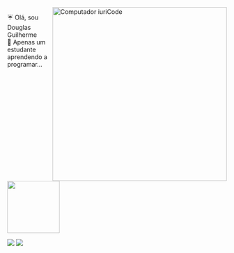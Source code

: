 
<img src="https://i.pinimg.com/originals/c4/31/dd/c431dd7de99862ddb61c5d5f6d56041c.gif" min-width="400px" max-width="400px" width="400px" align="right" alt="Computador iuriCode">

<p align="left"> 
 ☔ Olá, sou Douglas Guilherme<br>
 🍃 Apenas um estudante aprendendo a programar...
</p>

  <a href="https://github.com/rafaballerini">
    <img height="120em"src="https://github-readme-stats.vercel.app/api/top-langs/?username=douglas074&layout=compact&langs_count=7&theme=jolly"/>
  </a>

<p align="left">
  
 <a href="https://www.linkedin.com/in/douglas-guilherme0704/" target="_blank"><img src="https://img.shields.io/badge/-LinkedIn-%230077B5?style=for-the-badge&logo=linkedin&logoColor=white" target="_blank"></a> 
  <a href = "mailto:douglas.guilherme0704@gmail.com"><img src="https://img.shields.io/badge/-Gmail-%23333?style=for-the-badge&logo=gmail&logoColor=white" target="_blank"></a>
  
</p>



